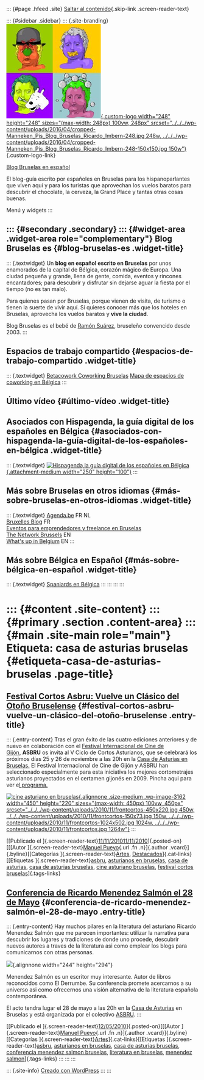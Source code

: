 ::: {#page .hfeed .site}
[Saltar al contenido](index.html#content){.skip-link
.screen-reader-text}

::: {#sidebar .sidebar}
::: {.site-branding}
[![](../../../wp-content/uploads/2016/04/cropped-Manneken_Pis_Blog_Bruselas_Ricardo_Imbern-248.jpg){.custom-logo
width="248" height="248" sizes="(max-width: 248px) 100vw, 248px"
srcset="../../../wp-content/uploads/2016/04/cropped-Manneken_Pis_Blog_Bruselas_Ricardo_Imbern-248.jpg 248w, ../../../wp-content/uploads/2016/04/cropped-Manneken_Pis_Blog_Bruselas_Ricardo_Imbern-248-150x150.jpg 150w"}](../../../index.html){.custom-logo-link}

[Blog Bruselas en español](../../../index.html)

El blog-guía escrito por españoles en Bruselas para los hispanoparlantes
que viven aquí y para los turistas que aprovechan los vuelos baratos
para descubrir el chocolate, la cerveza, la Grand Place y tantas otras
cosas buenas.

Menú y widgets
:::

::: {#secondary .secondary}
::: {#widget-area .widget-area role="complementary"}
Blog Bruselas es {#blog-bruselas-es .widget-title}
----------------

::: {.textwidget}
Un **blog en español escrito en Bruselas** por unos enamorados de la
capital de Bélgica, corazón mágico de Europa. Una ciudad pequeña y
grande, llena de gente, comida, eventos y rincones encantadores; para
descubrir y disfrutar sin dejarse aguar la fiesta por el tiempo (no es
tan malo).

Para quienes pasan por Bruselas, porque vienen de visita, de turismo o
tienen la suerte de vivir aquí. Sí quieres conocer más que los hoteles
en Bruselas, aprovecha los vuelos baratos y **vive la ciudad**.

Blog Bruselas es el bebé de [Ramón Suárez](http://www.ramonsuarez.com),
bruseleño convencido desde 2003.
:::

Espacios de trabajo compartido {#espacios-de-trabajo-compartido .widget-title}
------------------------------

::: {.textwidget}
[Betacowork Coworking Bruselas](http://www.betacowork.com) [Mapa de
espacios de coworking en Bélgica](http://coworkingbelgium.com)
:::

Último vídeo {#último-vídeo .widget-title}
------------

Asociados con Hispagenda, la guía digital de los españoles en Bélgica {#asociados-con-hispagenda-la-guía-digital-de-los-españoles-en-bélgica .widget-title}
---------------------------------------------------------------------

::: {.textwidget}
[![Hispagenda,la guía digital de los españoles en
Bélgica](../../../wp-content/uploads/2010/04/Hispagenda-250px.gif "Hispagenda, la guía digital de los españoles en Bélgica"){.attachment-medium
width="250" height="100"}](http://www.hispagenda.com)
:::

Más sobre Bruselas en otros idiomas {#más-sobre-bruselas-en-otros-idiomas .widget-title}
-----------------------------------

::: {.textwidget}
[Agenda.be](http://www.agenda.be) FR NL\
[Bruxelles Blog](http://www.bxlblog.be/) FR\
[Eventos para emprendedores y freelance en
Bruselas](http://www.betacowork.com/events/)\
[The Network
Brussels](http://groups.yahoo.com/group/TheNetworkBrussels/) EN\
[What\'s up in Belgium](http://www.whatsupin.be/) EN
:::

Más sobre Bélgica en Español {#más-sobre-bélgica-en-español .widget-title}
----------------------------

::: {.textwidget}
[Spaniards en Bélgica](http://www.spaniards.es/paises/belgica)
:::
:::
:::
:::

::: {#content .site-content}
::: {#primary .section .content-area}
::: {#main .site-main role="main"}
Etiqueta: casa de asturias bruselas {#etiqueta-casa-de-asturias-bruselas .page-title}
===================================

[Festival Cortos Asbru: Vuelve un Clásico del Otoño Bruselense](../../../index.html?p=3161) {#festival-cortos-asbru-vuelve-un-clásico-del-otoño-bruselense .entry-title}
-------------------------------------------------------------------------------------------

::: {.entry-content}
Tras el gran éxito de las cuatro ediciones anteriores y de nuevo en
colaboración con el [Festival Internacional de Cine de
Gijón](http://www.gijonfilmfestival.com/), **ASBRU** os invita al V
Ciclo de Cortos Asturianos, que se celebrará los próximos días 25 y 26
de noviembre a las 20h en la [Casa de Asturias en
Bruselas.](http://maps.google.es/maps?f=q&hl=es&geocode=&q=casa+de+asturias,bruxelles&sll=43.333416,-5.934201&sspn=1.012865,2.471924&ie=UTF8&ll=50.851637,4.361658&spn=0.013086,0.038624&z=15&iwloc=A)
El Festival Internacional de Cine de Gijón y ASBRU han seleccionado
especialmente para esta iniciativa los mejores cortometrajes asturianos
proyectados en el certamen gijonés en 2009. Pincha aqui para ver e[l
programa.](http://3.bp.blogspot.com/_vcwSVQWRX1w/TNao0w6gYZI/AAAAAAAAA9o/hWKQkcjQeAM/s1600/backcortosespanol2010.jpg)

[![cine asturiano en
bruselas](../../../wp-content/uploads/2010/11/frontcortos-450x220.jpg){.alignnone
.size-medium .wp-image-3162 width="450" height="220"
sizes="(max-width: 450px) 100vw, 450px"
srcset="../../../wp-content/uploads/2010/11/frontcortos-450x220.jpg 450w, ../../../wp-content/uploads/2010/11/frontcortos-150x73.jpg 150w, ../../../wp-content/uploads/2010/11/frontcortos-1024x502.jpg 1024w, ../../../wp-content/uploads/2010/11/frontcortos.jpg 1264w"}](http://www.blogbruselas.com/2010/11/festival-cortos-asbru-vuelve-un-clasico-del-otono-bruseliense.html/frontcortos)
:::

[[Publicado el
]{.screen-reader-text}[11/11/201011/11/2010](../../../index.html?p=3161)]{.posted-on}[[[Autor
]{.screen-reader-text}[Manuel
Pueyo](../../author/easysun/index.html){.url .fn .n}]{.author
.vcard}]{.byline}[[Categorías
]{.screen-reader-text}[Artes](../../category/artes/index.html),
[Destacados](../../category/destacados/index.html)]{.cat-links}[[Etiquetas
]{.screen-reader-text}[asbru](../asbru/index.html), [asturianos en
bruselas](../asturianos-en-bruselas/index.html), [casa de
asturias](../casa-de-asturias/index.html), [casa de asturias
bruselas](index.html), [cine asturiano
bruselas](../cine-asturiano-bruselas/index.html), [festival cortos
bruselas](../festival-cortos-bruselas/index.html)]{.tags-links}

[Conferencia de Ricardo Menendez Salmón el 28 de Mayo](../../../index.html?p=1945) {#conferencia-de-ricardo-menendez-salmón-el-28-de-mayo .entry-title}
----------------------------------------------------------------------------------

::: {.entry-content}
Hay muchos pilares en la literatura del asturiano Ricardo Menendez
Salmón que me parecen importantes: utilizar la narrativa para descubrir
los lugares y tradiciones de donde uno procede, descubrir nuevos autores
a traves de la literatura asi como emplear los blogs para comunicarnos
con otras personas.

![](http://www.enelcaminoliterario.com/wp-content/uploads/ricardo_menendez_salmon1.jpg){.alignnone
width="244" height="294"}

Menendez Salmón es un escritor muy interesante. Autor de libros
reconocidos como El Derrumbe. Su conferencia promete acercarnos a su
universo asi como ofrecernos una visión alternativa de la literatura
española contemporánea.

El acto tendra lugar el 28 de mayo a las 20h en la [Casa de
Asturias](http://maps.google.es/maps?f=q&hl=es&geocode=&q=casa+de+asturias,bruxelles&sll=43.333416,-5.934201&sspn=1.012865,2.471924&ie=UTF8&hq=casa+de+asturias&hnear=Bruselas,+B%C3%A9lgica&ll=50.851637,4.361658&spn=0.013303,0.038538&z=15&iwloc=A)
en Bruselas y está organizada por el colectivo
[ASBRU](http://asbru.blogspot.com/).
:::

[[Publicado el
]{.screen-reader-text}[12/05/2010](../../../index.html?p=1945)]{.posted-on}[[[Autor
]{.screen-reader-text}[Manuel
Pueyo](../../author/easysun/index.html){.url .fn .n}]{.author
.vcard}]{.byline}[[Categorías
]{.screen-reader-text}[Artes](../../category/artes/index.html)]{.cat-links}[[Etiquetas
]{.screen-reader-text}[asbru](../asbru/index.html), [asturianos en
bruselas](../asturianos-en-bruselas/index.html), [casa de asturias
bruselas](index.html), [conferencia menendez salmon
bruselas](../conferencia-menendez-salmon-bruselas/index.html),
[literatura en bruselas](../literatura-en-bruselas/index.html),
[menendez salmon](../menendez-salmon/index.html)]{.tags-links}
:::
:::
:::

::: {.site-info}
[Creado con WordPress](https://es.wordpress.org/)
:::
:::
